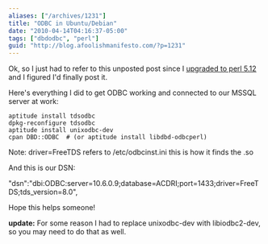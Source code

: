 ```yaml
---
aliases: ["/archives/1231"]
title: "ODBC in Ubuntu/Debian"
date: "2010-04-14T04:16:37-05:00"
tags: ["dbdodbc", "perl"]
guid: "http://blog.afoolishmanifesto.com/?p=1231"
---
```

Ok, so I just had to refer to this unposted post since I [upgraded to perl
5.12](https://web.archive.org/web/20100418035017/http://use.perl.org/article.pl?sid=10/04/13/1953252)
and I figured I'd finally post it.

Here's everything I did to get ODBC working and connected to our MSSQL server at work:

    aptitude install tdsodbc
    dpkg-reconfigure tdsodbc
    aptitude install unixodbc-dev
    cpan DBD::ODBC  # (or aptitude install libdbd-odbcperl)

Note: driver=FreeTDS refers to /etc/odbcinst.ini this is how it finds the .so

And this is our DSN:

"dsn":"dbi:ODBC:server=10.6.0.9;database=ACDRI;port=1433;driver=FreeTDS;tds\_version=8.0",

Hope this helps someone!

**update:** For some reason I had to replace unixodbc-dev with libiodbc2-dev, so you may need to do that as well.
